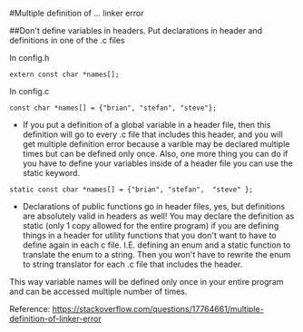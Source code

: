 #Multiple definition of ... linker error

##Don't define variables in headers. Put declarations in header and definitions in one of the .c files

In config.h
```
extern const char *names[];
```
In config.c
```
const char *names[] = {"brian", "stefan", "steve"};
```

* If you put a definition of a global variable in a header file, then this definition will go to every .c file that includes this header, and you will get multiple definition error because a varible may be declared multiple times but can be defined only once.
Also, one more thing you can do if you have to define your variables inside of a header file you can use the static keyword.
```
static const char *names[] = {"brian", "stefan",  "steve" };
```
* Declarations of public functions go in header files, yes, but definitions are absolutely valid in headers as well! You may declare the definition as static (only 1 copy allowed for the entire program) if you are defining things in a header for utility functions that you don't want to have to define again in each c file. I.E. defining an enum and a static function to translate the enum to a string. Then you won't have to rewrite the enum to string translator for each .c file that includes the header.


This way variable names will be defined only once in your entire program and can be accessed multiple number of times.  


Reference: https://stackoverflow.com/questions/17764661/multiple-definition-of-linker-error
